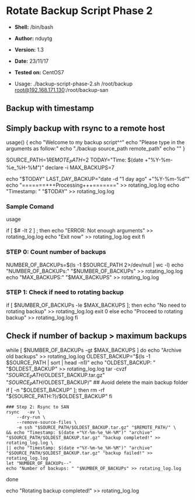 # Rotate Backup Script Phase 2

- **Shell:** /bin/bash
- **Author:** nduytg
- **Version:** 1.3
- **Date:** 23/11/17
- **Tested on:** CentOS7

- Usage:
./backup-script-phase-2.sh /root/backup root@192.168.171.130:/root/backup-san

## Backup with timestamp
## Simply backup with rsync to a remote host
usage()
{
	echo "Welcome to my backup script^^"
	echo "Please type in the arguments as follow:"
	echo "./backup source_path remote_path"
	echo ""
}

SOURCE_PATH=$1
REMOTE_PATH=$2
TODAY="Time: $(date +"%Y-%m-%e_%H-%M")"
declare -i MAX_BACKUPS=7

echo "$TODAY"
LAST_DAY_BACKUP="date -d "1 day ago" +"%Y-%m-%d""
echo "=======+++Processing+++=======" >> rotating_log.log
echo "Timestamp: " "$TODAY" >> rotating_log.log

### Sample Comand
usage

if [ $# -lt 2 ] ; then
	echo "ERROR: Not enough arguments" >> rotating_log.log
	echo "Exit now" >> rotating_log.log
	exit
fi

### STEP 0: Count number of backups
NUMBER_OF_BACKUPs=$(ls -1 $SOURCE_PATH 2>/dev/null | wc -l)
echo "NUMBER_OF_BACKUPs:" "$NUMBER_OF_BACKUPs" >> rotating_log.log
echo "MAX_BACKUPS:" "$MAX_BACKUPS" >> rotating_log.log

### STEP 1: Check if need to rotating backup
if [ $NUMBER_OF_BACKUPs -le $MAX_BACKUPS ];
then
	echo "No need to rotating backup" >> rotating_log.log
	exit 0
else
	echo "Proceed to rotating backup" >> rotating_log.log
fi

## Check if number of backup > maximum backups
while [ $NUMBER_OF_BACKUPs -gt $MAX_BACKUPS ]
do
	echo "Archive old backups" >> rotating_log.log
	OLDEST_BACKUP="$(ls -1 $SOURCE_PATH | sort | head -n1)"
	echo "OLDEST_BACKUP: " "$OLDEST_BACKUP" >> rotating_log.log
	tar -cvzf "$SOURCE_PATH/$OLDEST_BACKUP.tar.gz" "$SOURCE_PATH/$OLDEST_BACKUP/"
	## Avoid delete the main backup folder
	if [ -n "$OLDEST_BACKUP" ]; then
		rm -rf "${SOURCE_PATH:?}/$OLDEST_BACKUP"
	fi

	### Step 2: Rsync to SAN
	rsync 	-av \
		--dry-run \
		--remove-source-files \
		-e ssh "$SOURCE_PATH/$OLDEST_BACKUP.tar.gz" "$REMOTE_PATH/" \
	&& echo "Timestamp: $(date +"%Y-%m-%e_%H-%M")" "archive" "$SOURCE_PATH/$OLDEST_BACKUP.tar.gz" "backup completed!" >> rotating_log.log \
	|| echo "Timestamp: $(date +"%Y-%m-%e_%H-%M")" "archive" "$SOURCE_PATH/$OLDEST_BACKUP.tar.gz" "backup failed!" >> rotating_log.log
	let "NUMBER_OF_BACKUPs--"
	echo "Number of backups: " "$NUMBER_OF_BACKUPs" >> rotating_log.log
done

echo "Rotating backup completed!" >> rotating_log.log
